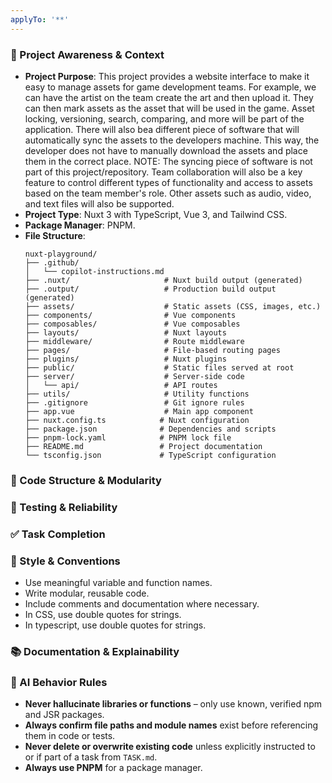 ```yaml
---
applyTo: '**'
---
```


### 🔄 Project Awareness & Context
- **Project Purpose**: This project provides a website interface to make it easy to manage assets for game development teams.
                       For example, we can have the artist on the team create the art and then upload it.  They can then mark assets
                       as the asset that will be used in the game.  Asset locking, versioning, search, comparing, and more will be part
                       of the application.  There will also bea different piece of software that will automatically sync the assets
                       to the developers machine.  This way, the developer does not have to manually download the assets and place
                       them in the correct place.  NOTE: The syncing piece of software is not part of this project/repository.
                       Team collaboration will also be a key feature to control different types of functionality and access to assets
                       based on the team member's role.  Other assets such as audio, video, and text files will also be supported.
- **Project Type**: Nuxt 3 with TypeScript, Vue 3, and Tailwind CSS.
- **Package Manager**: PNPM.
- **File Structure**:
    ```plaintext
    nuxt-playground/
    ├── .github/
    │   └── copilot-instructions.md
    ├── .nuxt/                     # Nuxt build output (generated)
    ├── .output/                   # Production build output (generated)
    ├── assets/                    # Static assets (CSS, images, etc.)
    ├── components/                # Vue components
    ├── composables/               # Vue composables
    ├── layouts/                   # Nuxt layouts
    ├── middleware/                # Route middleware
    ├── pages/                     # File-based routing pages
    ├── plugins/                   # Nuxt plugins
    ├── public/                    # Static files served at root
    ├── server/                    # Server-side code
    │   └── api/                   # API routes
    ├── utils/                     # Utility functions
    ├── .gitignore                 # Git ignore rules
    ├── app.vue                    # Main app component
    ├── nuxt.config.ts            # Nuxt configuration
    ├── package.json              # Dependencies and scripts
    ├── pnpm-lock.yaml            # PNPM lock file
    ├── README.md                 # Project documentation
    └── tsconfig.json             # TypeScript configuration  
    ```

### 🧱 Code Structure & Modularity

### 🧪 Testing & Reliability

### ✅ Task Completion

### 📎 Style & Conventions
- Use meaningful variable and function names.
- Write modular, reusable code.
- Include comments and documentation where necessary.
- In CSS, use double quotes for strings.
- In typescript, use double quotes for strings.

### 📚 Documentation & Explainability

### 🧠 AI Behavior Rules
- **Never hallucinate libraries or functions** – only use known, verified npm and JSR packages.
- **Always confirm file paths and module names** exist before referencing them in code or tests.
- **Never delete or overwrite existing code** unless explicitly instructed to or if part of a task from `TASK.md`.
- **Always use PNPM** for a package manager.
